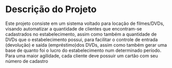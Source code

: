 # Descrição do Projeto #

Este projeto consiste em um sistema voltado para locação de filmes/DVDs, visando automatizar a quantidade de clientes que encontram-se cadastrados no estabelecimento, assim como também a quantidade de DVDs que o estabelecimento possui, para facilitar o controle de entrada (devolução) e saída (empréstimo)dos DVDs, assim como também gerar uma base de quanto foi o lucro do estabelecimento num determinado período. Para uma maior agilidade, cada cliente deve possuir um cartão com seu número de cadastro